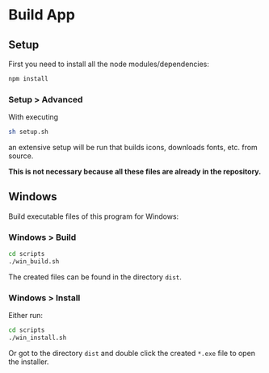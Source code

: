 # Build App

## Setup

First you need to install all the node modules/dependencies:

```sh
npm install
```

### Setup > Advanced

With executing

```sh
sh setup.sh
```

an extensive setup will be run that builds icons, downloads fonts, etc. from source.

**This is not necessary because all these files are already in the repository.**

## Windows

Build executable files of this program for Windows:

### Windows > Build

```sh
cd scripts
./win_build.sh
```

The created files can be found in the directory `dist`.

### Windows > Install

Either run:

```sh
cd scripts
./win_install.sh
```

Or got to the directory `dist` and double click the created `*.exe` file to open the installer.
